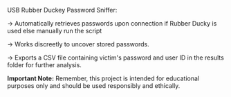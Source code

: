 USB Rubber Duckey Password Sniffer:

-> Automatically retrieves passwords upon connection if Rubber Ducky is used else manually run the script 

-> Works discreetly to uncover stored passwords.

-> Exports a CSV file containing victim's password and user ID in the results folder for further analysis.


**Important Note:** Remember, this project is intended for educational purposes only and should be used responsibly and ethically.
